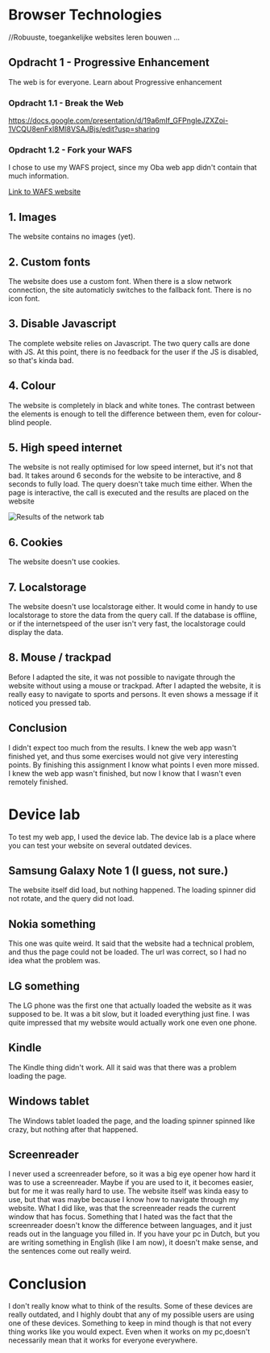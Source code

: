 # Browser Technologies
//Robuuste, toegankelijke websites leren bouwen …

## Opdracht 1 - Progressive Enhancement
The web is for everyone. Learn about Progressive enhancement

### Opdracht 1.1 - Break the Web

https://docs.google.com/presentation/d/19a6mIf_GFPngIeJZXZoi-1VCQU8enFxl8Ml8VSAJBjs/edit?usp=sharing

### Opdracht 1.2 - Fork your WAFS

I chose to use my WAFS project, since my Oba web app didn't contain that much information.

[Link to WAFS website](https://rick712.github.io/browser-technologies/opdracht1/wafs/index.html)

## 1. Images
The website contains no images (yet). 

## 2. Custom fonts
The website does use a custom font. When there is a slow network connection, the site automaticly switches to the fallback font. There is no icon font.

## 3. Disable Javascript
The complete website relies on Javascript. The two query calls are done with JS. At this point, there is no feedback for the user if the JS is disabled, so that's kinda bad.

## 4. Colour
The website is completely in black and white tones. The contrast between the elements is enough to tell the difference between them, even for colour-blind people. 

## 5. High speed internet
The website is not really optimised for low speed internet, but it's not that bad. It takes around 6 seconds for the website to be interactive, and 8 seconds to fully load. The query doesn't take much time either. When the page is interactive, the call is executed and the results are placed on the website

![Results of the network tab](https://i.imgur.com/kDSgsuJ.png)

## 6. Cookies
The website doesn't use cookies. 

## 7. Localstorage
The website doesn't use localstorage either. It would come in handy to use localstorage to store the data from the query call. If the database is offline, or if the internetspeed of the user isn't very fast, the localstorage could display the data.

## 8. Mouse / trackpad
Before I adapted the site, it was not possible to navigate through the website without using a mouse or trackpad. After I adapted the website, it is really easy to navigate to sports and persons. It even shows a message if it noticed you pressed tab.

## Conclusion
I didn't expect too much from the results. I knew the web app wasn't finished yet, and thus some exercises would not give very interesting points. By finishing this assignment I know what points I even more missed. I knew the web app wasn't finished, but now I know that I wasn't even remotely finished.

# Device lab
To test my web app, I used the device lab. The device lab is a place where you can test your website on several outdated devices.

## Samsung Galaxy Note 1 (I guess, not sure.)
The website itself did load, but nothing happened. The loading spinner did not rotate, and the query did not load. 

## Nokia something
This one was quite weird. It said that the website had a technical problem, and thus the page could not be loaded. The url was correct, so I had no idea what the problem was.

## LG something
The LG phone was the first one that actually loaded the website as it was supposed to be. It was a bit slow, but it loaded everything just fine. I was quite impressed that my website would actually work one even one phone.

## Kindle
The Kindle thing didn't work. All it said was that there was a problem loading the page.

## Windows tablet
The Windows tablet loaded the page, and the loading spinner spinned like crazy, but nothing after that happened.

## Screenreader
I never used a screenreader before, so it was a big eye opener how hard it was to use a screenreader. Maybe if you are used to it, it becomes easier, but for me it was really hard to use. The website itself was kinda easy to use, but that was maybe because I know how to navigate through my website. What I did like, was that the screenreader reads the current window that has focus. Something that I hated was the fact that the screenreader doesn't know the difference between languages, and it just reads out in the language you filled in. If you have your pc in Dutch, but you are writing something in English (like I am now), it doesn't make sense, and the sentences come out really weird.

# Conclusion
I don't really know what to think of the results. Some of these devices are really outdated, and I highly doubt that any of my possible users are using one of these devices. Something to keep in mind though is that not every thing works like you would expect. Even when it works on my pc,doesn't necessarily mean that it works for everyone everywhere.
